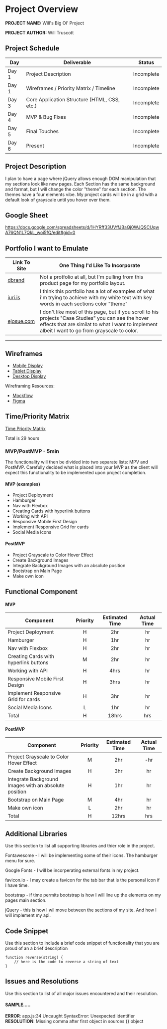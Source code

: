 # Project Overview

**PROJECT NAME:** Will's Big Ol' Project

**PROJECT AUTHOR:** Will Truscott

## Project Schedule

|  Day | Deliverable | Status
|---|---| ---|
|Day 1| Project Description | Incomplete
|Day 1| Wireframes / Priority Matrix / Timeline | Incomplete
|Day 3| Core Application Structure (HTML, CSS, etc.) | Incomplete
|Day 4| MVP & Bug Fixes | Incomplete
|Day 5| Final Touches | Incomplete
|Day 6| Present | Incomplete


## Project Description

I plan to have a page where jQuery allows enough DOM manipulation that my sections look like new pages. Each Section has the same background and format, but I will change the color "theme" for each section. The themes have a four elements vibe. My project cards will be in a grid with a default look of grayscale until you hover over them.

## Google Sheet

https://docs.google.com/spreadsheets/d/1HYRff33UVffJBaQj0WJQSCUqwA76QN1L7QkL_woi5fQ/edit#gid=0

## Portfolio I want to Emulate

Link To Site  | One Thing I'd Like To Incorporate | 
| ------------- | ------------- |
| [dbrand](https://dbrand.com/apple-iphone-cases)| Not a protfolio at all, but I'm pulling from this product page for my portfolio layout. |
|[iuri.is](https://iuri.is/) | I think this portfolio has a lot of examples of what i'm trying to achieve with my white text with key words in each sections color "theme" |
| [ejosue.com](https://ejosue.com/) |  I don't like most of this page, but if you scroll to his projects "Case Studies" you can see the hover effects that are similat to what I want to implement albeit I want to go from grayscale to color. |

---

## Wireframes

- [Mobile Display](https://i.imgur.com/NwjkLzF.jpg)
- [Tablet Display](https://i.imgur.com/Y6DIEzr.jpg)
- [Desktop Display](https://i.imgur.com/YizqlU1.jpg)

Wireframing Resources:

- [Mockflow](https://mockflow.com/app/#Wireframe)
- [Figma](https://www.figma.com/)


## Time/Priority Matrix 

[Time Priority Matrix](https://i.imgur.com/XN6XF09.jpg)

Total is 29 hours

### MVP/PostMVP - 5min

The functionality will then be divided into two separate lists: MPV and PostMVP.  Carefully decided what is placed into your MVP as the client will expect this functionality to be implemented upon project completion.  

#### MVP (examples)

- Project Deployment 
- Hamburger 
- Nav with Flexbox  
- Creating Cards with hyperlink buttons
- Working with API 
- Responsive Mobile First Design
- Implement Responsive Grid for cards
- Social Media Icons

#### PostMVP 

-  Project Grayscale to Color Hover Effect
- Create Background Images
- Integrate Background Images with an absolute position
- Bootstrap on Main Page
- Make own icon

## Functional Component


#### MVP
| Component | Priority | Estimated Time | Actual Time |
| --- | :---: |  :---: | :---: | 
| Project Deployment | H | 2hr | hr |
| Hamburger | H | 1hr | hr |
| Nav with Flexbox | H | 2hr | hr |  
| Creating Cards with hyperlink buttons| M | 2hr | hr|
| Working with API | H | 4hrs|  hr | 
| Responsive Mobile First Design| H | 3hrs|  hr | 
| Implement Responsive Grid for cards| H | 3hr | hr | hr |
| Social Media Icons | L | 1hr |  hr |
| Total | H | 18hrs| hrs |

#### PostMVP
| Component | Priority | Estimated Time | Actual Time |
| --- | :---: |  :---: | :---: | 
| Project Grayscale to Color Hover Effect| M | 2hr | -hr | hr |
| Create Background Images | H | 3hr | hr |
| Integrate Background Images with an absolute position | H | 1hr | hr |
| Bootstrap on Main Page | M | 4hr | hr |
| Make own icon | L | 2hr | hr |
| Total | H | 12hrs| hrs |

## Additional Libraries
 Use this section to list all supporting libraries and thier role in the project. 

 Fontawesome - I will be implementing some of their icons. The hamburger menu for sure.

 Google Fonts - I will be incorperating external fonts in my project.

 favicon.io - I may create a favicon for the tab bar that is the personal icon if I have time.

 bootstrap - if time permits bootstrap is how I will line up the elements on my pages main section.

 jQuery - this is how I wil move between the sections of my site. And how I will implement my api.



## Code Snippet

Use this section to include a brief code snippet of functionality that you are proud of an a brief description  

```
function reverse(string) {
	// here is the code to reverse a string of text
}
```

## Issues and Resolutions
 Use this section to list of all major issues encountered and their resolution.

#### SAMPLE.....
**ERROR**: app.js:34 Uncaught SyntaxError: Unexpected identifier                                
**RESOLUTION**: Missing comma after first object in sources {} object
